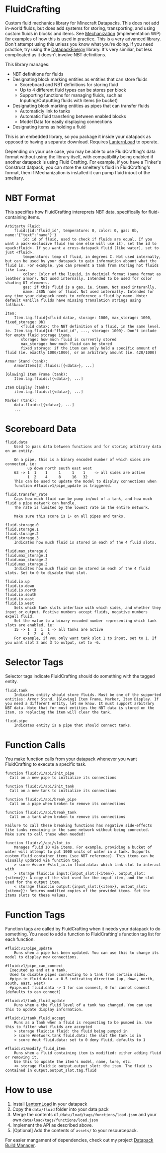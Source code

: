 # FluidCrafting
Custom fluid mechanics library for Minecraft Datapacks. This does not add in-world fluids, but does add systems for storing, transporting, and using custom fluids in blocks and items. See [Mechanization](https://github.com/ICY105/Mechanization) (implementation WIP) for examples of how this is used in practice. This is a very advanced library. Don't attempt using this unless you know what you're doing. If you need practice, try using the [DatapackEnergy](https://github.com/ICY105/DatapackEnergy) library. It's very similiar, but less complicated as it doesn't involve NBT definitions.

This library manages:
* NBT definitions for fluids
* Designating block marking entities as entities that can store fluids
  - Scoreboard and NBT definitions for storing fluid
  - Up to 4 different fluid types can be stores per block
  - Supporting functions for managing fluids, such as Inputing/Outputting fluids with items (ie bucket)
* Designating block marking entities as pipes that can transfer fluids
  - Automaticly link to tanks
  - Automatic fluid transfering between enabled blocks
  - Model Data for easily displaying connections
* Designating items as holding a fluid

This is an embedded library, so you package it inside your datapack as opposed to having a separate download. Requires [LanternLoad](https://github.com/LanternMC/load) to operate.

Depending on your use case, you may be able to use FluidCrafting's data format without using the library itself, with compatibility being enabled if another datapack is using Fluid Crafting. For example, if you have a Tinker's Construct datpack, you can store the smeltery's fluid in FluidCrafting's format, then if Mechanization is installed it can pump fluid in/out of the smeltary.

# NBT Format
This specifies how FluidCrafting intereprets NBT data, specifically for fluid-containing items.
```
Arbitarty Fluid:
    fluid:{id:"fluid_id", temperature: 0, color: 0, gas: 0b, name:'{"text":"name"}'}
        id: id of fluid, used to check if fluids are equal. If you want a pack-exclusive fluid (no one else will use it), set the id to <pack:fluid>. If you want a cross-datapack fluid (like water), set to just <fluid>.
        temperature: temp of fluid, in degrees C. Not used internally, but can be used by your datapack to gain information abount what the fluid is. For example, you can prevent a tank from storing hot fluids like lava.
        color: Color of the liquid, in decimial format (same format as leather armor). Not used internally. Intended to be used for color shading UI elements.
        gas: if this fluid is a gas, ie. Steam. Not used interanlly.
        name: JSON name of fluid. Not used internally. Intended for any time your datapack needs to reference a fluid by name. Note: default vanilla fluids have missing translation strings using fallback.
```

```
Item:
    Item.tag.fluid{<fluid data>, storage: 1000, max_storage: 1000, fixed_storage: 0b}
       <fluid data>: the NBT definition of a fluid, in the same level. ie. Item.tag.fluid{id:"fluid_id", ..., storage: 1000}. Don't include for empty fluid storage items.
       storage: how much fluid is currently stored
       max_storage: how much fluid can be stored
       fixed_storage: if the item can only hold a specific amount of fluid (ie. exactly 1000/1000), or an arbitrary amount (ie. 420/1000)

Armor Stand (tank):
    ArmorItems[3].fluids:[{<data>}, ...]

[Glowing] Item Frame (tank):
    Item.tag.fluids:[{<data>}, ...]

Item Display (tank):
    item.tag.fluids:[{<data>}, ...]

Marker (tank):
    data.fluids:[{<data>}, ...]
    ...
```

# Scoreboard Data
```
fluid.data
    Used to pass data between functions and for storing arbitrary data on an entity.

    On a pipe, this is a binary encoded number of which sides are connected, ie:
          up down north south east west
    63 -> 1  1    1     1     1    1    -> all sides are active
	      1  2    4     8     16   32
    This can be used to update the model to display connections when 
    function #fluid:v1/pipe_update is triggered.
```

```
fluid.transfer_rate
    Caps how much fluid can be pump in/out of a tank, and how much fluid a pipe network can handle.
    The rate is limited by the lowest rate in the entire network.

    Make sure this score is 1+ on all pipes and tanks.
```

```
fluid.storage.0
fluid.storage.1
fluid.storage.2
fluid.storage.3
    Indicates how much fluid is stored in each of the 4 fluid slots.
```

```
fluid.max_storage.0
fluid.max_storage.1
fluid.max_storage.2
fluid.max_storage.3
    Indicates how much fluid can be stored in each of the 4 fluid slots. Set to 0 to disable that slot.
```

```
fluid.io.up
fluid.io.down
fluid.io.north
fluid.io.south
fluid.io.east
fluid.io.west
    Sets which tank slots interface with which sides, and whether they input or output. Postive numbers accept fluids, negative numbers expell fluid.
    Set the value to a binary encoded number representing which tank slots are enabled, ie:
    15 -> 1  1  1  1 -> all tanks are active
	      1  2  4  8
    For example, if you only want tank slot 1 to input, set to 1. If you want slot 2 and 3 to output, set to -6.
```

# Selector Tags
Selector tags indicate FluidCrafting should do something with the tagged entity.
```
fluid.tank
    Indicates entity should store fluids. Must be one of the supported entities: Armor Stand, [Glowing] Item Frame, Marker, Item Display. If you need a different entity, let me know. It must support arbitrary NBT data. Note that for most entities the NBT data is stored on the item, so replacing the item will clear the tank.

fluid.pipe
    Indicates entity is a pipe that should connect tanks.
```

# Function Calls
You make function calls from your datapack whenever you want FluidCrafting to execute a specific task.
```
function fluid:v1/api/init_pipe
  Call on a new pipe to initialize its connections

function fluid:v1/api/init_tank
  Call on a new tank to initialize its connections
```

```
function fluid:v1/api/break_pipe
  Call on a pipe when broken to remove its connections

function fluid:v1/api/break_tank
  Call on a tank when broken to remove its connections
  
Failure to call these breaking functions has negative side-effects
like tanks remaining in the same network without being connected.
Make sure to call these when needed!
```

```
function fluid:v1/api/slot_io
    Manages fluid IO via items. For example, providing a bucket of water will attempt to put 1000 units of water in a tank. Supports custom fluid container items (see NBT reference). This items can be visually updated via function tag.
    > score #score #slot_io.in fluid.data: which tank slot to interact with
    > storage fluid:io input:{input_slot:{<item>}, output_slot:{<item>}}: A copy of the slot used for the input item, and the slot used for the output item.
    < storage fluid:io output:{input_slot:{<item>}, output_slot:{<item>}}: Returns modified copies of the provided items. Set the items slots to these values.
```

# Function Tags
Function tags are called by FluidCrafting when it needs your datapack to do something. You need to add a function to FluidCrafting's function tag list for each function.
```
#fluid:v1/pipe_update
    Runs when a pipe has been updated. You can use this to change its model to display new connections.
```

```
#fluid:v1/pipe_can_connect
  Executed as and at a tank.
  Used to disable pipes connecting to a tank from certain sides.
  #pipe.in fluid.data -> 0-5 indicating direction (up, down, north, south, east, west)
  #pipe.out fluid.data -> 1 for can connect, 0 for cannot connect (defaults to can connect)
```

```
#fluid:v1/tank_fluid_update
    Runs when a the fluid level of a tank has changed. You can use this to update display information.
```

```
#fluid:v1/tank_fluid_accept
    Runs as a tank when a fluid is requesting to be pumped in. Use this to filter what fluids are accepted
    > storage fluid:io fluid: the fluid being pumped in
    > score #network.tank fluid.data: the slot the tank is in
    < score #out fluid.data: set to 0 deny fluid, defaults to 1
```

```
#fluid:v1/modify_fluid_item
    Runs when a fluid containing item is modified: either adding fluid or removing it.
    Use this to update the item's model, name, lore, etc.
    <> storage fluid:io output.output_slot: the item. The fluid is contained in output.output_slot.tag.fluid
```

# How to use
1. Install [LanternLoad](https://github.com/LanternMC/load) in your datapack
2. Copy the `data/fluid` folder into your data pack
3. Merge the contents of `/data/load/tags/functions/load.json` and your own `data/load/tags/functions/load.json`
4. Implement the API as described above.
5. [Optional] Add the contents of `assets/` to your resourcepack.

For easier mangament of dependencies, check out my project [Datapack Build Manager](https://github.com/ICY105/DatapackBuildManager).

